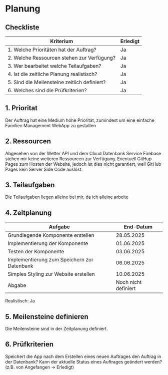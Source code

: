 # Planung

## Checkliste
| Kriterium                                             | Erledigt |
|-------------------------------------------------------|----------|
| 1. Welche Prioritäten hat der Auftrag?                | Ja       |
| 2. Welche Ressourcen stehen zur Verfügung?            | Ja       |
| 3. Wer bearbeitet welche Teilaufgaben?                | Ja       |
| 4. Ist die zeitliche Planung realistisch?             | Ja       |
| 5. Sind die Meilensteine zeitlich definiert?          | Ja       |
| 6. Welches sind die Prüfkriterien?                    | Ja       |

## 1. Prioritat
Der Auftrag hat eine Medium hohe Priorität, zumindest um eine einfache Familien Management WebApp zu gestalten

## 2. Ressourcen
Abgesehen von der Wetter API und dem Cloud Datenbank Service Firebase stehen mir keine weiteren Ressourcen zur Verfügung. Eventuell GitHup Pages zum Hosten der Website, jedoch ist dies nicht garantiert, weil GitHub Pages kein Server Side Code auslöst.

## 3. Teilaufgaben
Die Teilaufgaben liegen alleine bei mir, da ich alleine arbeite

## 4. Zeitplanung

| Aufgabe                                           | End-Datum            |
|---------------------------------------------------|----------------------|
| Grundlegende Komponente erstellen                 | 28.05.2025           |
| Implementierung der Komponente                    | 01.06.2025           |
| Testen der Komponente                             | 03.06.2025           |
| Implementierung zum Speichern zur Datenbank       | 06.06.2025           |
| Simples Styling zur Website erstellen             | 10.06.2025           |
| Abgabe                                            | Noch nicht definiert |


Realistisch: Ja

## 5. Meilensteine definieren

Die Meilensteine sind in der Zeitplanung definiert.

## 6. Prüfkriterien

Speichert die App nach dem Erstellen eines neuen Auftrages den Auftrag in der Datenbank?
Kann der aktuelle Status eines Auftrages geändert werden? (z.B. von Angefangen -> Erledigt)